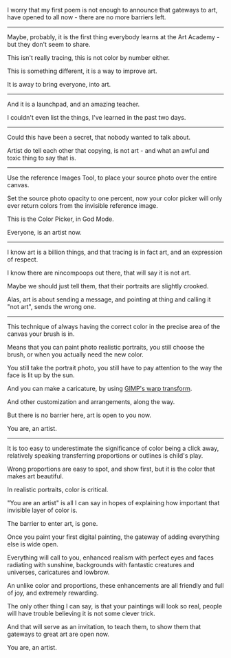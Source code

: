 I worry that my first poem is not enough to announce that gateways to art,
have opened to all now - there are no more barriers left.

---

Maybe, probably,
it is the first thing everybody learns at the Art Academy - but they don't seem to share.

This isn't really tracing,
this is not color by number either.

This is something different,
it is a way to improve art.

It is away to bring everyone,
into art.

---

And it is a launchpad,
and an amazing teacher.

I couldn't even list the things,
I've learned in the past two days.

---

Could this have been a secret,
that nobody wanted to talk about.

Artist do tell each other that copying,
is not art - and what an awful and toxic thing to say that is.

---

Use the reference Images Tool,
to place your source photo over the entire canvas.

Set the source photo opacity to one percent,
now your color picker will only ever return colors from the invisible reference image.

This is the Color Picker,
in God Mode.

Everyone,
is an artist now.

---

I know art is a billion things,
and that tracing is in fact art, and an expression of respect.

I know there are nincompoops out there,
that will say it is not art.

Maybe we should just tell them,
that their portraits are slightly crooked.

Alas, art is about sending a message,
and pointing at thing and calling it "not art", sends the wrong one.

---

This technique of always having the correct color
in the precise area of the canvas your brush is in.

Means that you can paint photo realistic portraits,
you still choose the brush, or when you actually need the new color.

You still take the portrait photo,
you still have to pay attention to the way the face is lit up by the sun.

And you can make a caricature,
by using [GIMP's warp transform](https://www.youtube.com/watch?v=etkvjiiGs1c).

And other customization and arrangements,
along the way.

But there is no barrier here,
art is open to you now.

You are,
an artist.

---

It is too easy to underestimate the significance of color being a click away,
relatively speaking transferring proportions or outlines is child's play.

Wrong proportions are easy to spot, and show first,
but it is the color that makes art beautiful.

In realistic portraits,
color is critical.

"You are an artist" is all I can say in hopes of explaining
how important that invisible layer of color is.

The barrier to enter art,
is gone.

Once you paint your first digital painting,
the gateway of adding everything else is wide open.

Everything will call to you, enhanced realism with perfect eyes and faces radiating with sunshine,
backgrounds with fantastic creatures and universes, caricatures and lowbrow.

An unlike color and proportions,
these enhancements are all friendly and full of joy, and extremely rewarding.

The only other thing I can say,
is that your paintings will look so real, people will have trouble believing it is not some clever trick.

And that will serve as an invitation,
to teach them, to show them that gateways to great art are open now.

You are,
an artist.
